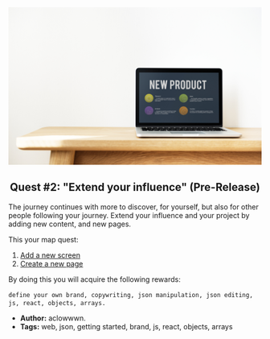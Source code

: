 <p align="center">
  <img src ="../img/extend.jpg" />
</p>

<p align="center">
  <h2 align="center"> Quest #2: "Extend your influence" (Pre-Release)</h2>
</p>

The journey continues with more to discover, for yourself, but also for other people following your journey. Extend your influence and your project by adding new content, and new pages.

This your map quest:

1. [Add a new screen](https://github.com/fluidtrends/carmel/tree/challenges-chunk/challenges/extend-your-project/challenge1)
2. [Create a new page](https://github.com/fluidtrends/carmel/tree/challenges-chunk/challenges/extend-your-project/challenge2)

By doing this you will acquire the following rewards:
```$xslt
define your own brand, copywriting, json manipulation, json editing, js, react, objects, arrays. 
```

* **Author:** aclowwwn.
* **Tags:** web, json, getting started, brand, js, react, objects, arrays
